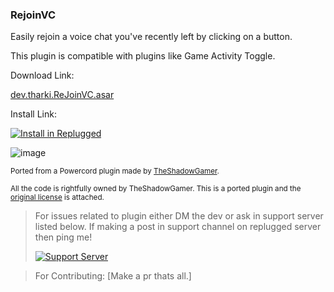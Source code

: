 ### RejoinVC

Easily rejoin a voice chat you've recently left by clicking on a button.

This plugin is compatible with plugins like Game Activity Toggle.

Download Link:

[dev.tharki.ReJoinVC.asar](https://github.com/Tharki-God/ReJoinVC/releases/latest/download/dev.tharki.ReJoinVC.asar)

Install Link:

[![Install in Replugged](https://img.shields.io/badge/-Install%20in%20Replugged-blue?style=for-the-badge&logo=none)](https://replugged.dev/install?identifier=Tharki-God/ReJoinVC&source=github)

![image](https://tharki-god.github.io/files-random-host/bdpluginsassets/rejoin.png)

<sub>Ported from a Powercord plugin made by
[TheShadowGamer](https://github.com/TheShadowGamer/Rejoin-VC).</sub>

<sub>All the code is rightfully owned by TheShadowGamer. This is a ported plugin and the
[original license](https://github.com/Tharki-God/ReJoinVC/blob/main/License) is attached.</sub>

> For issues related to plugin either DM the dev or ask in support server listed below.
>If making a post in support channel on replugged server then ping me!
>
> [![Support Server](https://discordapp.com/api/guilds/919649417005506600/widget.png?style=banner3)](https://discord.gg/SgKSKyh9gY)

> For Contributing: [Make a pr thats all.]
